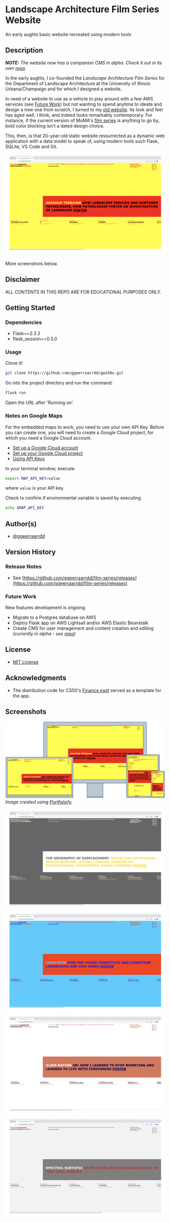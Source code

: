 # Landscape Architecture Film Series Website

An early aughts basic website recreated using modern tools

## Description

_**NOTE:** The website now has a companion CMS in alpha. Check it out in its own [repo](https://github.com/ggeerraarrdd/lafs-cms)._

In the early aughts, I co-founded the _Landscape Architecture Film Series_ for the Department of Landscape Architecture at the University of Illinois Urbana/Champaign and for which I designed a website.

In need of a website to use as a vehicle to play around with a few AWS services (see [Future Work](#future-work)) but not wanting to spend anytime to ideate and design a new one from scratch, I turned to my [old website](https://web.archive.org/web/20040827234527/http://www.rehearsal.uiuc.edu/projects/filmseries/). Its look and feel has aged well, I think, and indeed looks remarkably contemporary. For instance, if the current version of MoMA's [film series](https://www.moma.org/calendar/film/5632) is anything to go by, bold color blocking isn't a dated design choice.

This, then, is that 20-year-old static website ressurrected as a dynamic web application with a data model to speak of, using modern tools such Flask, SQLite, VS Code and Git.

![Film Series](/static/images/film-series1_3.png)

More screenshots below.

## Disclaimer

ALL CONTENTS IN THIS REPO ARE FOR EDUCATIONAL PURPOSES ONLY.

## Getting Started

### Dependencies

* Flask==2.3.2
* flask_session==0.5.0

### Usage

Clone it!

```bash
git clone https://github.com/ggeerraarrdd/geo50x.git
```

Go into the project directory and run the command:

```bash
flask run
```

Open the URL after 'Running on'.

### Notes on Google Maps

For the embedded maps to work, you need to use your own API Key. Before you can create one, you will need to create a Google Cloud project, for which you need a Google Cloud account.

* [Set up a Google Cloud account](https://cloud.google.com)
* [Set up your Google Cloud project](https://developers.google.com/maps/documentation/javascript/cloud-setup)
* [Using API Keys](https://developers.google.com/maps/documentation/javascript/get-api-key)

In your terminal window, execute:

```bash
export MAP_API_KEY=value
```

where `value` is your API key.

Check to confirm if environmental variable is saved by executing

```bash
echo $MAP_API_KEY
```

## Author(s)

* [@ggeerraarrdd](https://github.com/ggeerraarrdd/)

## Version History

### Release Notes

* See [https://github.com/ggeerraarrdd/film-series/releases](https://github.com/ggeerraarrdd/film-series/releases)

### Future Work

New features development is ongoing.

* Migrate to a Postgres database on AWS
* Deploy Flask app on AWS Lightsail and/or AWS Elastic Beanstalk
* Create CMS for user management and content creation and editing _(currently in alpha - see [repo](https://github.com/ggeerraarrdd/lafs-cms))_

## License

* [MIT License](https://github.com/ggeerraarrdd/large-parks/blob/main/LICENSE)

## Acknowledgments

* The distribution code for CS50's [Finance pset](https://cs50.harvard.edu/x/2023/psets/9/finance/) served as a template for the app.

## Screenshots

![Film Series](/static/images/film-series0_2.png "Landscape Architecture Film Series")*Image created using [Portfoliofy](https://github.com/ggeerraarrdd/portfoliofy).*

![Film Series](/static/images/film-series2_3.png "Landscape Architecture Film Series")
![Film Series](/static/images/film-series3_3.png "Landscape Architecture Film Series")
![Film Series](/static/images/film-series4_2.png "Landscape Architecture Film Series")
![Film Series](/static/images/film-series5_2.png "Landscape Architecture Film Series")
